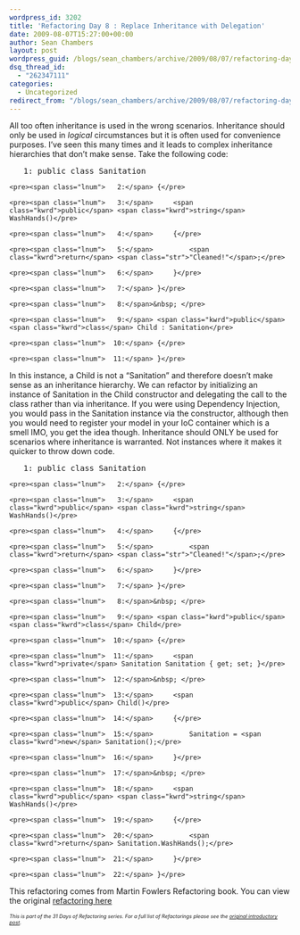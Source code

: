 ```yaml
---
wordpress_id: 3202
title: 'Refactoring Day 8 : Replace Inheritance with Delegation'
date: 2009-08-07T15:27:00+00:00
author: Sean Chambers
layout: post
wordpress_guid: /blogs/sean_chambers/archive/2009/08/07/refactoring-day-8-replace-inheritance-with-delegation.aspx
dsq_thread_id:
  - "262347111"
categories:
  - Uncategorized
redirect_from: "/blogs/sean_chambers/archive/2009/08/07/refactoring-day-8-replace-inheritance-with-delegation.aspx/"
---
```

All too often inheritance is used in the wrong scenarios. Inheritance should only be used in _logical_ circumstances but it is often used for convenience purposes. I&rsquo;ve seen this many times and it leads to complex inheritance hierarchies that don&rsquo;t make sense. Take the following code:

<div class="csharpcode-wrapper">
  <div class="csharpcode">
    <pre><span class="lnum">   1:</span> <span class="kwrd">public</span> <span class="kwrd">class</span> Sanitation</pre>
    
    <pre><span class="lnum">   2:</span> {</pre>
    
    <pre><span class="lnum">   3:</span>     <span class="kwrd">public</span> <span class="kwrd">string</span> WashHands()</pre>
    
    <pre><span class="lnum">   4:</span>     {</pre>
    
    <pre><span class="lnum">   5:</span>         <span class="kwrd">return</span> <span class="str">"Cleaned!"</span>;</pre>
    
    <pre><span class="lnum">   6:</span>     }</pre>
    
    <pre><span class="lnum">   7:</span> }</pre>
    
    <pre><span class="lnum">   8:</span>&nbsp; </pre>
    
    <pre><span class="lnum">   9:</span> <span class="kwrd">public</span> <span class="kwrd">class</span> Child : Sanitation</pre>
    
    <pre><span class="lnum">  10:</span> {</pre>
    
    <pre><span class="lnum">  11:</span> }</pre>
  </div>
</div>

In this instance, a Child is not a &ldquo;Sanitation&rdquo; and therefore doesn&rsquo;t make sense as an inheritance hierarchy. We can refactor by initializing an instance of Sanitation in the Child constructor and delegating the call to the class rather than via inheritance. If you were using Dependency Injection, you would pass in the Sanitation instance via the constructor, although then you would need to register your model in your IoC container which is a smell IMO, you get the idea though. Inheritance should ONLY be used for scenarios where inheritance is warranted. Not instances where it makes it quicker to throw down code.

<div class="csharpcode-wrapper">
  <div class="csharpcode">
    <pre><span class="lnum">   1:</span> <span class="kwrd">public</span> <span class="kwrd">class</span> Sanitation</pre>
    
    <pre><span class="lnum">   2:</span> {</pre>
    
    <pre><span class="lnum">   3:</span>     <span class="kwrd">public</span> <span class="kwrd">string</span> WashHands()</pre>
    
    <pre><span class="lnum">   4:</span>     {</pre>
    
    <pre><span class="lnum">   5:</span>         <span class="kwrd">return</span> <span class="str">"Cleaned!"</span>;</pre>
    
    <pre><span class="lnum">   6:</span>     }</pre>
    
    <pre><span class="lnum">   7:</span> }</pre>
    
    <pre><span class="lnum">   8:</span>&nbsp; </pre>
    
    <pre><span class="lnum">   9:</span> <span class="kwrd">public</span> <span class="kwrd">class</span> Child</pre>
    
    <pre><span class="lnum">  10:</span> {</pre>
    
    <pre><span class="lnum">  11:</span>     <span class="kwrd">private</span> Sanitation Sanitation { get; set; }</pre>
    
    <pre><span class="lnum">  12:</span>&nbsp; </pre>
    
    <pre><span class="lnum">  13:</span>     <span class="kwrd">public</span> Child()</pre>
    
    <pre><span class="lnum">  14:</span>     {</pre>
    
    <pre><span class="lnum">  15:</span>         Sanitation = <span class="kwrd">new</span> Sanitation();</pre>
    
    <pre><span class="lnum">  16:</span>     }</pre>
    
    <pre><span class="lnum">  17:</span>&nbsp; </pre>
    
    <pre><span class="lnum">  18:</span>     <span class="kwrd">public</span> <span class="kwrd">string</span> WashHands()</pre>
    
    <pre><span class="lnum">  19:</span>     {</pre>
    
    <pre><span class="lnum">  20:</span>         <span class="kwrd">return</span> Sanitation.WashHands();</pre>
    
    <pre><span class="lnum">  21:</span>     }</pre>
    
    <pre><span class="lnum">  22:</span> }</pre>
  </div>
</div>

This refactoring comes from Martin Fowlers Refactoring book. You can view the original [refactoring here](http://refactoring.com/catalog/replaceInheritanceWithDelegation.html)

_<span style="font-size: xx-small">This is part of the 31 Days of Refactoring series. For a full list of Refactorings please see the <a target="_blank" href="/blogs/sean_chambers/archive/2009/08/01/31-days-of-refactoring.aspx">original introductory post</a>.</span>_
